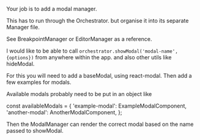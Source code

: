 Your job is to add a modal manager.

This has to run through the Orchestrator. but organise it into its separate Manager file.

See BreakpointManager or EditorManager as a reference.

I would like to be able to call `orchestrator.showModal('modal-name', {options})` from anywhere within the app.
and also other utils like hideModal.

For this you will need to add a baseModal, using react-modal.
Then add a few examples for modals.

Available modals probably need to be put in an object like

const availableModals = {
'example-modal': ExampleModalComponent,
'another-modal': AnotherModalComponent,
};

Then the ModalManager can render the correct modal based on the name passed to showModal.
